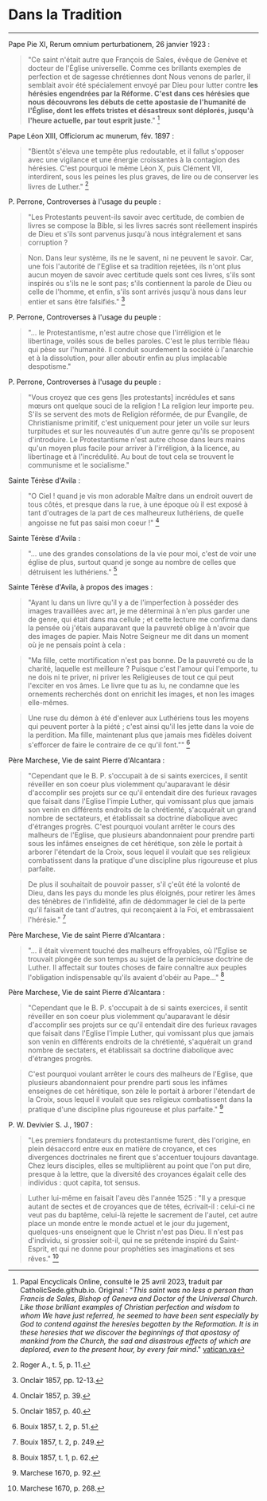 # Dans la Tradition

***
Pape Pie XI, Rerum omnium perturbationem, 26 janvier 1923 :

> "Ce saint n'était autre que François de Sales, évêque de Genève et docteur de l'Église universelle. Comme ces brillants exemples de perfection et de sagesse chrétiennes dont Nous venons de parler, il semblait avoir été spécialement envoyé par Dieu pour lutter contre **les hérésies engendrées par la Réforme. C'est dans ces hérésies que nous découvrons les débuts de cette apostasie de l'humanité de l'Église, dont les effets tristes et désastreux sont déplorés, jusqu'à l'heure actuelle, par tout esprit juste**." [^1]

[^1]: Papal Encyclicals Online, consulté le 25 avril 2023, traduit par CatholicSede.github.io. Original : "*This saint was no less a person than Francis de Sales, Bishop of Geneva and Doctor of the Universal Church. Like those brilliant examples of Christian perfection and wisdom to whom We have just referred, he seemed to have been sent especially by God to contend against the heresies begotten by the Reformation. It is in these heresies that we discover the beginnings of that apostasy of mankind from the Church, the sad and disastrous effects of which are deplored, even to the present hour, by every fair mind*." [vatican.va](https://www.vatican.va/content/pius-xi/en/encyclicals/documents/hf_p-xi_enc_26011923_rerum-omnium-perturbationem.html)

Pape Léon XIII, Officiorum ac munerum, fév. 1897 :

> "Bientôt s'éleva une tempête plus redoutable, et il fallut s'opposer avec une vigilance et une énergie croissantes à la contagion des hérésies. C'est pourquoi le même Léon X, puis Clément VII, interdirent, sous les peines les plus graves, de lire ou de conserver les livres de Luther." [^2]

[^2]: Roger A., t. 5, p. 11. 

P. Perrone, Controverses à l'usage du peuple :

> "Les Protestants peuvent-ils savoir avec certitude, de combien de livres se compose la Bible, si les livres sacrés sont réellement inspirés de Dieu et s'ils sont parvenus jusqu'à nous intégralement et sans corruption ? 

> Non. Dans leur système, ils ne le savent, ni ne peuvent le savoir. Car, une fois l'autorité de l'Eglise et sa tradition rejetées, ils n'ont plus aucun moyen de savoir avec certitude quels sont ces livres, s'ils sont inspirés ou s'ils ne le sont pas; s'ils contiennent la parole de Dieu ou celle de l'homme, et enfin, s'ils sont arrivés jusqu'à nous dans leur entier et sans être falsifiés." [^3]

[^3]: Onclair 1857, pp. 12-13.

P. Perrone, Controverses à l'usage du peuple :

> "... le Protestantisme, n'est autre chose que l'irréligion et le libertinage, voilés sous de belles paroles. C'est le plus terrible fléau qui pèse sur l'humanité. Il conduit sourdement la société ù l'anarchie et à la dissolution, pour aller aboutir enfin au plus implacable despotisme."

[^4]: Onclair 1857, p. 39.

P. Perrone, Controverses à l'usage du peuple :

> "Vous croyez que ces gens [les protestants] incrédules et sans mœurs ont quelque souci de la religion ! La religion leur importe peu. S'ils se servent des mots de Religion réformée, de pur Évangile, de Christianisme primitif, c'est uniquement pour jeter un voile sur leurs turpitudes et sur les nouveautés d'un autre genre qu'ils se proposent d'introduire. Le Protestantisme n'est autre chose dans leurs mains qu'un moyen plus facile pour arriver à l'irréligion, à la licence, au libertinage et à l'incrédulité. Au bout de tout cela se trouvent le communisme et le socialisme."

[^5]: Onclair 1857, p. 40.

Sainte Térèse d'Avila :

> "O Ciel ! quand je vis mon adorable Maître dans un endroit ouvert de tous côtés, et presque dans la rue, à une époque où il est exposé à tant d'outrages de la part de ces malheureux luthériens, de quelle angoisse ne fut pas saisi mon coeur !" [^4]

[^6]: Bouix 1857, t. 2, p. 51.

Sainte Térèse d'Avila :

> "... une des grandes consolations de la vie pour moi, c'est de voir une église de plus, surtout quand je songe au nombre de celles que détruisent les luthériens." [^5]

[^7]: Bouix 1857, t. 2, p. 249.

Sainte Térèse d'Avila, à propos des images :

> "Ayant lu dans un livre qu'il y a de l'imperfection à posséder des images travaillées avec art, je me déterminai à n'en plus garder une de genre, qui était dans ma cellule ; et cette lecture me confirma dans la pensée où j'étais auparavant que la pauvreté oblige à n'avoir que des images de papier. Mais Notre Seigneur me dit dans un moment où je ne pensais point à cela :

> "Ma fille, cette mortification n'est pas bonne. De la pauvreté ou de la charité, laquelle est meilleure ? Puisque c'est l'amour qui l'emporte, tu ne dois ni te priver, ni priver les Religieuses de tout ce qui peut l'exciter en vos âmes. Le livre que tu as lu, ne condamne que les ornements recherchés dont on enrichit les images, et non les images elle-mêmes. 

> Une ruse du démon à été d'enlever aux Luthériens tous les moyens qui peuvent porter à la piété ; c'est ainsi qu'il les jette dans la voie de la perdition. Ma fille, maintenant plus que jamais mes fidèles doivent s'efforcer de faire le contraire de ce qu'il font."" [^6]

[^8]: Bouix 1857, t. 1, p. 62.

Père Marchese, Vie de saint Pierre d'Alcantara :

> "Cependant que le B. P. s'occupait à de si saints exercices, il sentit réveiller en son coeur plus violemment qu'auparavant le désir d'accomplir ses projets sur ce qu'il entendait dire des furieux ravages que faisait dans l'Eglise l'impie Luther, qui vomissant plus que jamais son venin en différents endroits de la chrétienté, s'acquérait un grand nombre de sectateurs, et établissait sa doctrine diabolique avec d'étranges progrès. C'est pourquoi voulant arrêter le cours des malheurs de l'Eglise, que plusieurs abandonnaient pour prendre parti sous les infâmes enseignes de cet hérétique, son zèle le portait à arborer l'étendart de la Croix, sous lequel il voulait que ses religieux combatissent dans la pratique d'une discipline plus rigoureuse et plus parfaite.

> De plus il souhaitait de pouvoir passer, s'il ç'eût été la volonté de Dieu, dans les pays du monde les plus éloignés, pour retirer les âmes des ténèbres de l'infidèlité, afin de dédommager le ciel de la perte qu'il faisait de tant d'autres, qui reconçaient à la Foi, et embrassaient l'hérésie." [^7]

[^9]: Marchese 1670, p. 92.

Père Marchese, Vie de saint Pierre d'Alcantara :

> "... il était vivement touché des malheurs effroyables, où l'Eglise se trouvait plongée de son temps au sujet de la pernicieuse doctrine de Luther. Il affectait sur toutes choses de faire connaître aux peuples l'obligation indispensable qu'ils avaient d'obéir au Pape..." [^8]

[^10]: Marchese 1670, p. 268.

Père Marchese, Vie de saint Pierre d'Alcantara :

> "Cependant que le B. P. s'occupait à de si saints exercices, il sentit réveiller en son coeur plus violemment qu'auparavant le désir d'accomplir ses projets sur ce qu'il entendait dire des furieux ravages que faisait dans l'Eglise l'impie Luther, qui vomissant plus que jamais son venin en différents endroits de la chrétienté, s'aquérait un grand nombre de sectaters, et établissait sa doctrine diabolique avec d'étranges progrès.

> C'est pourquoi voulant arrêter le cours des malheurs de l'Eglise, que plusieurs abandonnaient pour prendre parti sous les infâmes enseignes de cet hérétique, son zèle le portait à arborer l'étendart de la Croix, sous lequel il voulait que ses religieux combatissent dans la pratique d'une discipline plus rigoureuse et plus parfaite." [^9]

[^11]: Marchese 1670, p. 92.

P. W. Devivier S. J., 1907 :

> "Les premiers fondateurs du protestantisme furent, dès l'origine, en plein désaccord entre eux en matière de croyance, et ces divergences doctrinales ne firent que s'accentuer toujours davantage. Chez leurs disciples, elles se multiplièrent au point que l'on put dire, presque à la lettre, que la diversité des croyances égalait celle des individus : quot capita, tot sensus. 

> Luther lui-même en faisait l'aveu dès l'année 1525 : "Il y a presque autant de sectes et de croyances que de têtes, écrivait-il : celui-ci ne veut pas du baptême, celui-là rejette le sacrement de l'autel, cet autre place un monde entre le monde actuel et le jour du jugement, quelques-uns enseignent que le Christ n'est pas Dieu. Il n'est pas d'individu, si grossier soit-il, qui ne se prétende inspiré du Saint-Esprit, et qui ne donne pour prophéties ses imaginations et ses rêves." [^10]

[^12]: Devivier 1907, p. 377.

